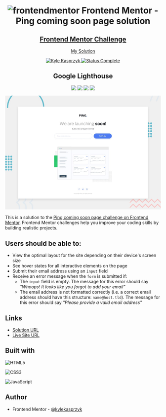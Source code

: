 <div align="center">
  <h1><img src="https://www.frontendmentor.io/static/images/logo-mobile.svg" alt="frontendmentor"> Frontend Mentor - Ping coming soon page solution</h1>
  <h2>
    <a href="https://www.frontendmentor.io/challenges/ping-single-column-coming-soon-page-5cadd051fec04111f7b848da"><strong>Frontend Mentor Challenge</strong></a>  </h2>
    <p>
    <a href="https://kylekasprzyk.github.io/Frontend-Mentor-Ping-single-column-page/">My Solution</a>
  </p>
</div>

<!-- bagdes -->
<div align="center">
  <!-- profile -->
  <a href="https://www.frontendmentor.io/profile/kylekasprzyk">
    <img src="https://img.shields.io/badge/Profile-Kyle%20Kasprzyk-blue" alt="Kyle Kasprzyk">
  </a>
  <!-- status -->
    <a href="#">
    <img src="https://img.shields.io/badge/Status-Complete-brightgreen" alt="Status Complete">
  </a>
  
## Google Lighthouse
![](https://img.shields.io/badge/Performance-99%25-brightgreen)
![](https://img.shields.io/badge/Accessibility-98%25-brightgreen)
![](https://img.shields.io/badge/Best%20Practices-100%25-brightgreen)
![](https://img.shields.io/badge/SEO-92%25-brightgreen)
</div>

![](./design/desktop-preview.jpg)

This is a solution to the [Ping coming soon page challenge on Frontend Mentor](https://www.frontendmentor.io/challenges/ping-single-column-coming-soon-page-5cadd051fec04111f7b848da). Frontend Mentor challenges help you improve your coding skills by building realistic projects. 

## Users should be able to:

- View the optimal layout for the site depending on their device's screen size
- See hover states for all interactive elements on the page
- Submit their email address using an `input` field
- Receive an error message when the `form` is submitted if:
	- The `input` field is empty. The message for this error should say *"Whoops! It looks like you forgot to add your email"*
	- The email address is not formatted correctly (i.e. a correct email address should have this structure: `name@host.tld`). The message for this error should say *"Please provide a valid email address"*

## Links

- [Solution URL](#)
- [Live Site URL](https://kylekasprzyk.github.io/Frontend-Mentor-Ping-single-column-page/)

## Built with

![HTML5](https://img.shields.io/badge/html5-%23E34F26.svg?style=plastic&logo=html5&logoColor=white)

![CSS3](https://img.shields.io/badge/css3-%231572B6.svg?style=plastic&logo=css3&logoColor=white)

![JavaScript](https://img.shields.io/badge/javascript-%23323330.svg?style=plastic&logo=javascript&logoColor=%23F7DF1E)

## Author

- Frontend Mentor - [@kylekasprzyk](https://www.frontendmentor.io/profile/kylekasprzyk)
